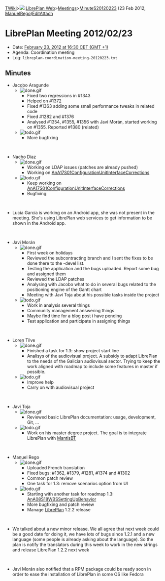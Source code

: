[TWiki](Main_WebHome)&gt;![](/twiki/pub/TWiki/TWikiDocGraphics/web-bg-small.gif) [LibrePlan Web](LibrePlan_WebHome)&gt;[Meetings](LibrePlan_Meetings)&gt;[MinuteS20120223](LibrePlan_MinuteS20120223 "Topic revision: 1 (23 Feb 2012 - 16:47:04)") (23 Feb 2012, [ManuelRego](Main_ManuelRego))[Edit](LibrePlan_MinuteS20120223?t=1520343718 "Edit this topic text")[Attach](/twiki/bin/attach/LibrePlan/MinuteS20120223 "Attach an image or document to this topic")  

 LibrePlan Meeting 2012/02/23
=============================

-   Date: [February 23, 2012 at 16:30 CET (GMT +1)](http://www.timeanddate.com/worldclock/fixedtime.html?day=23&month=02&year=2012&hour=16&min=30&sec=0&p1=48)
-   Agenda: Coordination meeting
-   Log: `libreplan-coordination-meeting-20120223.txt`

 Minutes
--------

-   Jacobo Aragunde
    -   ![done.gif](/twiki/pub/TWiki/TWikiDocGraphics/done.gif)
        -   Fixed two regressions in \#1343
        -   Helped on \#1372
        -   Fixed \#1363 adding some small performance tweaks in related code
        -   Fixed \#1282 and \#1376
        -   Analysed \#1354, \#1355, \#1356 with Javi Morán, started working on \#1355. Reported \#1380 (related)
    -   ![todo.gif](/twiki/pub/TWiki/TWikiDocGraphics/todo.gif)
        -   More bugfixing

&nbsp;

-   Nacho Díaz
    -   ![done.gif](/twiki/pub/TWiki/TWikiDocGraphics/done.gif)
        -   Working on LDAP issues (patches are already pushed)
        -   Working on [AnA17S01ConfigurationUnitInterfaceCorrections](LibrePlan_AnA17S01ConfigurationUnitInterfaceCorrections)
    -   ![todo.gif](/twiki/pub/TWiki/TWikiDocGraphics/todo.gif)
        -   Keep working on [AnA17S01ConfigurationUnitInterfaceCorrections](LibrePlan_AnA17S01ConfigurationUnitInterfaceCorrections)
        -   Bugfixing

&nbsp;

-   Lucía García is working on an Android app, she was not present in the meeting. She's using LibrePlan web services to get information to be shown in the Android app.

&nbsp;

-   Javi Morán
    -   ![done.gif](/twiki/pub/TWiki/TWikiDocGraphics/done.gif)
        -   First week on holidays
        -   Reviewed the subcontracting branch and I sent the fixes to be done there to the -devel list.
        -   Testing the application and the bugs uploaded. Report some bug and assigned them
        -   Reviewed the LDAP patches
        -   Analysing with Jacobo what to do in several bugs related to the positioning engine of the Gantt chart
        -   Meeting with Javi Toja about his possible tasks inside the project
    -   ![todo.gif](/twiki/pub/TWiki/TWikiDocGraphics/todo.gif)
        -   Work in analysis several things
        -   Community management answering things
        -   Maybe find time for a blog post i have pending
        -   Test application and participate in assigning things

&nbsp;

-   Loren Tilve
    -   ![done.gif](/twiki/pub/TWiki/TWikiDocGraphics/done.gif)
        -   Finished a task for 1.3: show project start line
        -   Analisys of the audiovisual project. A subsidy to adapt LibrePlan to the needs of the Galician audiovisual sector. Trying to keep the work aligned with roadmap to include some features in master if possible.
    -   ![todo.gif](/twiki/pub/TWiki/TWikiDocGraphics/todo.gif)
        -   Improve help
        -   Carry on with audiovisual project

&nbsp;

-   Javi Toja
    -   ![done.gif](/twiki/pub/TWiki/TWikiDocGraphics/done.gif)
        -   Reviewed basic LibrePlan documentation: usage, development, Git, ...
    -   ![todo.gif](/twiki/pub/TWiki/TWikiDocGraphics/todo.gif)
        -   Work on his master degree project. The goal is to integrate LibrePlan with [MantisBT](http://www.mantisbt.org/)

&nbsp;

-   Manuel Rego
    -   ![done.gif](/twiki/pub/TWiki/TWikiDocGraphics/done.gif)
        -   Uploaded French translation
        -   Fixed bugs: \#1362, \#1379, \#1281, \#1374 and \#1302
        -   Common patch review
        -   One task for 1.3: remove scenarios option from UI
    -   ![todo.gif](/twiki/pub/TWiki/TWikiDocGraphics/todo.gif)
        -   Starting with another task for roadmap 1.3: [AnA08S18WBSSettingUpBehavior](LibrePlan_AnA08S18WBSSettingUpBehavior)
        -   More bugfixing and patch review
        -   Manage [LibrePlan](LibrePlan_LibrePlan) 1.2.2 release

&nbsp;

-   We talked about a new minor release. We all agree that next week could be a good date for doing it, we have lots of bugs since 1.2.1 and a new language (some people is already asking about the language). So the plan is notify the translators during this week to work in the new strings and release LibrePlan 1.2.2 next week

&nbsp;

-   Javi Morán also notified that a RPM package could be ready soon in order to ease the installation of LibrePlan in some OS like Fedora
